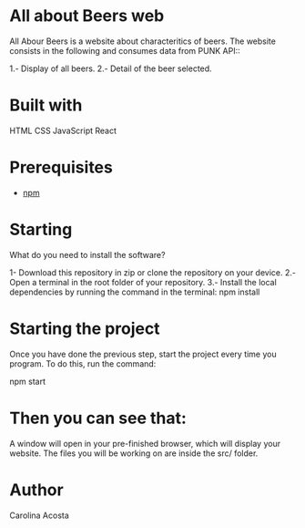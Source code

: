 # All about Beers web

All Abour Beers is a website about characteritics of beers. The website consists in the following and consumes data from PUNK API::

1.- Display of all beers.
2.- Detail of the beer selected.

# Built with
HTML CSS JavaScript React 

# Prerequisites
- [npm](https://docs.npmjs.com/downloading-and-installing-node-js-and-npm)

# Starting
What do you need to install the software? 

1- Download this repository in zip or clone the repository on your device. 
2.- Open a terminal in the root folder of your repository. 
3.- Install the local dependencies by running the command in the terminal: npm install

# Starting the project
Once you have done the previous step, start the project every time you program. To do this, run the command:

npm start

# Then you can see that:

A window will open in your pre-finished browser, which will display your website. The files you will be working on are inside the src/ folder.

# Author
Carolina Acosta

